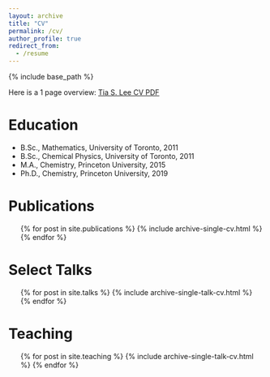 ```yaml
---
layout: archive
title: "CV" 
permalink: /cv/
author_profile: true
redirect_from:
  - /resume
---
```


{% include base_path %}

Here is a 1 page overview: [Tia S. Lee CV PDF](http://b-shields.github.io/files/Benjamin_Shields_CV_2021.pdf)

Education
======

* B.Sc., Mathematics, University of Toronto, 2011
* B.Sc., Chemical Physics, University of Toronto, 2011
* M.A., Chemistry, Princeton University, 2015
* Ph.D., Chemistry, Princeton University, 2019

Publications
======
  <ul>{% for post in site.publications %}
    {% include archive-single-cv.html %}
  {% endfor %}</ul>
  
Select Talks
======
  <ul>{% for post in site.talks %}
    {% include archive-single-talk-cv.html %}
  {% endfor %}</ul>
  
Teaching
======
  <ul>{% for post in site.teaching %}
    {% include archive-single-talk-cv.html %}
  {% endfor %}</ul>
